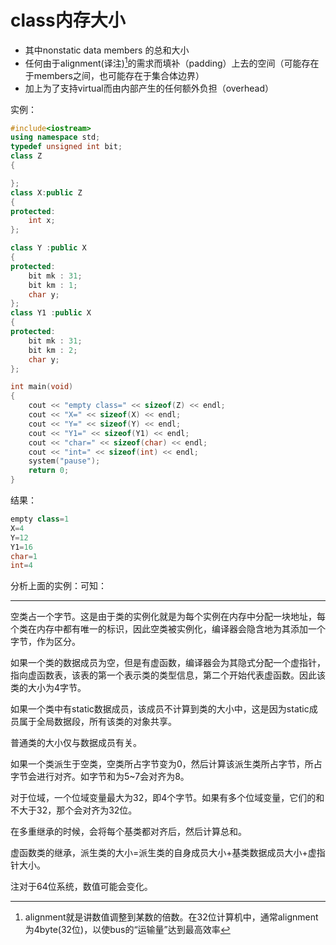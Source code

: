 # class内存大小

- 其中nonstatic data members 的总和大小
- 任何由于alignment(译注)[^1]的需求而填补（padding）上去的空间（可能存在于members之间，也可能存在于集合体边界）
- 加上为了支持virtual而由内部产生的任何额外负担（overhead）

实例：

~~~c++
#include<iostream>
using namespace std;
typedef unsigned int bit;
class Z
{

};
class X:public Z
{
protected:
	int x;
};

class Y :public X
{
protected:
	bit mk : 31;
	bit km : 1;
	char y;
};
class Y1 :public X
{
protected:
	bit mk : 31;
	bit km : 2;
	char y;
};

int main(void)
{
	cout << "empty class=" << sizeof(Z) << endl;
	cout << "X=" << sizeof(X) << endl;
	cout << "Y=" << sizeof(Y) << endl;
	cout << "Y1=" << sizeof(Y1) << endl;
	cout << "char=" << sizeof(char) << endl;
	cout << "int=" << sizeof(int) << endl;
	system("pause");
	return 0;
}
~~~

结果：

~~~c++
empty class=1
X=4
Y=12
Y1=16
char=1
int=4
~~~

分析上面的实例：可知：

------------------

空类占一个字节。这是由于类的实例化就是为每个实例在内存中分配一块地址，每个类在内存中都有唯一的标识，因此空类被实例化，编译器会隐含地为其添加一个字节，作为区分。

如果一个类的数据成员为空，但是有虚函数，编译器会为其隐式分配一个虚指针，指向虚函数表，该表的第一个表示类的类型信息，第二个开始代表虚函数。因此该类的大小为4字节。

如果一个类中有static数据成员，该成员不计算到类的大小中，这是因为static成员属于全局数据段，所有该类的对象共享。

普通类的大小仅与数据成员有关。

如果一个类派生于空类，空类所占字节变为0，然后计算该派生类所占字节，所占字节会进行对齐。如字节和为5~7会对齐为8。

对于位域，一个位域变量最大为32，即4个字节。如果有多个位域变量，它们的和不大于32，那个会对齐为32位。

在多重继承的时候，会将每个基类都对齐后，然后计算总和。

虚函数类的继承，派生类的大小=派生类的自身成员大小+基类数据成员大小+虚指针大小。

注对于64位系统，数值可能会变化。

[^1]: alignment就是讲数值调整到某数的倍数。在32位计算机中，通常alignment为4byte(32位)，以使bus的“运输量”达到最高效率

